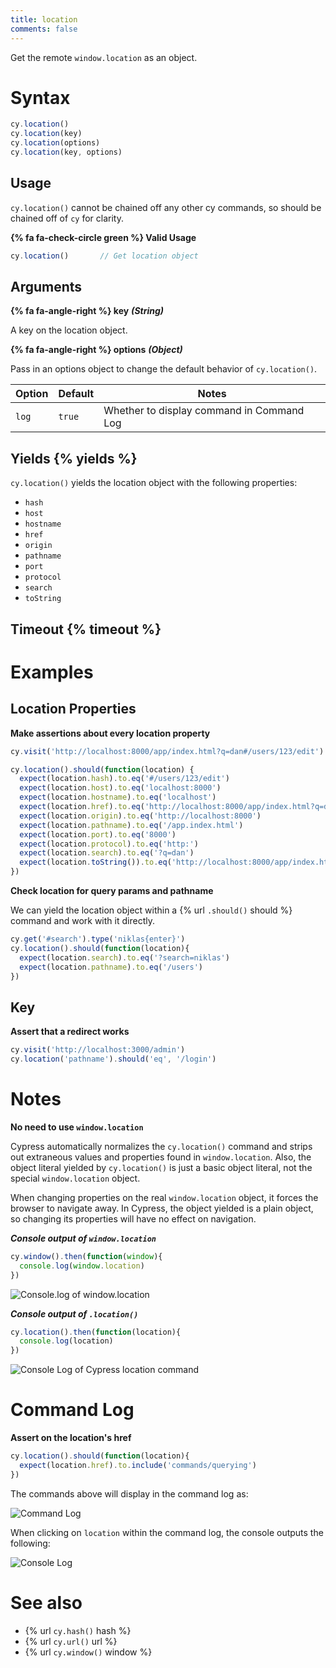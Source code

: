 ```yaml
---
title: location
comments: false
---
```


Get the remote `window.location` as an object.

# Syntax

```javascript
cy.location()
cy.location(key)
cy.location(options)
cy.location(key, options)
```

## Usage

`cy.location()` cannot be chained off any other cy commands, so should be chained off of `cy` for clarity.

**{% fa fa-check-circle green %} Valid Usage**

```javascript
cy.location()       // Get location object
```

## Arguments

**{% fa fa-angle-right %} key** ***(String)***

A key on the location object.

**{% fa fa-angle-right %} options** ***(Object)***

Pass in an options object to change the default behavior of `cy.location()`.

Option | Default | Notes
--- | --- | ---
`log` | `true` | Whether to display command in Command Log

## Yields {% yields %}

`cy.location()` yields the location object with the following properties:

- `hash`
- `host`
- `hostname`
- `href`
- `origin`
- `pathname`
- `port`
- `protocol`
- `search`
- `toString`

## Timeout {% timeout %}

# Examples

## Location Properties

**Make assertions about every location property**

```javascript
cy.visit('http://localhost:8000/app/index.html?q=dan#/users/123/edit')

cy.location().should(function(location) {
  expect(location.hash).to.eq('#/users/123/edit')
  expect(location.host).to.eq('localhost:8000')
  expect(location.hostname).to.eq('localhost')
  expect(location.href).to.eq('http://localhost:8000/app/index.html?q=dan#/users/123/edit')
  expect(location.origin).to.eq('http://localhost:8000')
  expect(location.pathname).to.eq('/app.index.html')
  expect(location.port).to.eq('8000')
  expect(location.protocol).to.eq('http:')
  expect(location.search).to.eq('?q=dan')
  expect(location.toString()).to.eq('http://localhost:8000/app/index.html?q=brian#/users/123/edit')
})
```

**Check location for query params and pathname**

We can yield the location object within a {% url `.should()` should %} command and work with it directly.

```javascript
cy.get('#search').type('niklas{enter}')
cy.location().should(function(location){
  expect(location.search).to.eq('?search=niklas')
  expect(location.pathname).to.eq('/users')
})
```

## Key

**Assert that a redirect works**

```javascript
cy.visit('http://localhost:3000/admin')
cy.location('pathname').should('eq', '/login')
```

# Notes

**No need to use `window.location`**

Cypress automatically normalizes the `cy.location()` command and strips out extraneous values and properties found in `window.location`. Also, the object literal yielded by `cy.location()` is just a basic object literal, not the special `window.location` object.

When changing properties on the real `window.location` object, it forces the browser to navigate away. In Cypress, the object yielded is a plain object, so changing its properties will have no effect on navigation.

***Console output of `window.location`***

```javascript
cy.window().then(function(window){
  console.log(window.location)
})
```

![Console.log of window.location](/img/api/location/window-location-object-printed-in-console-log.png)

***Console output of `.location()`***

```javascript
cy.location().then(function(location){
  console.log(location)
})
```

![Console Log of Cypress location command](/img/api/location/special-cypress-location-object-logged-in-console-output.png)

# Command Log

**Assert on the location's href**

```javascript
cy.location().should(function(location){
  expect(location.href).to.include('commands/querying')
})
```

The commands above will display in the command log as:

![Command Log](/img/api/location/make-assertion-about-location-url-in-tests.png)

When clicking on `location` within the command log, the console outputs the following:

![Console Log](/img/api/location/location-object-in-console-log.png)

# See also

- {% url `cy.hash()` hash %}
- {% url `cy.url()` url %}
- {% url `cy.window()` window %}
